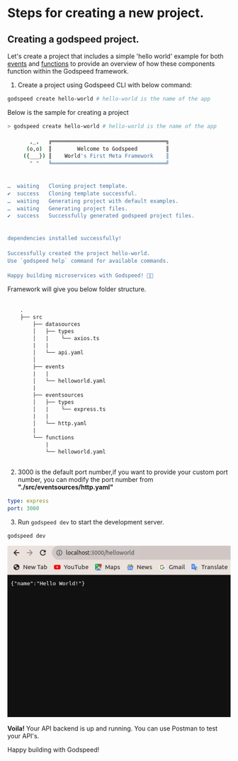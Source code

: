 # Steps for creating a new project.
## Creating a godspeed project.

Let's create a project that includes a simple 'hello world' example for both [events](/docs/events/overview.md) and [functions](/docs/workflows/overview.md) to provide an overview of how these components function within the Godspeed framework.

1. Create a project using Godspeed CLI with below command:  
```bash
godspeed create hello-world # hello-world is the name of the app
```

Below is the sample for creating a project
```bash
> godspeed create hello-world # hello-world is the name of the app

       ,_,   ╔════════════════════════════════════╗
      (o,o)  ║        Welcome to Godspeed         ║
     ({___}) ║    World's First Meta Framework    ║
       " "   ╚════════════════════════════════════╝


…  waiting   Cloning project template.
✔  success   Cloning template successful.
…  waiting   Generating project with default examples.
…  waiting   Generating project files.
✔  success   Successfully generated godspeed project files.


dependencies installed successfully!

Successfully created the project hello-world.
Use `godspeed help` command for available commands. 

Happy building microservices with Godspeed! 🚀🎉


```
Framework will give you below folder structure.
```

    .
    ├── src
        ├── datasources
        │   ├── types
        │   |    └── axios.ts
        |   |
        │   └── api.yaml
        │
        ├── events
        |   |
        │   └── helloworld.yaml
        |
        ├── eventsources
        │   ├── types
        │   |    └── express.ts
        |   |
        │   └── http.yaml
        |
        └── functions
            |
            └── helloworld.yaml


```

2. 3000 is the default port number,if you want to provide your custom port number, you can modify the port number from **"./src/eventsources/http.yaml"**

```yaml
type: express
port: 3000
```
3.  Run `godspeed dev` to start the development server.

```bash
godspeed dev
```
<img src="../../static/img/helloworld.webp"/>

**Voila!** Your API backend is up and running. You can use Postman to test your API's.

Happy building with Godspeed!

